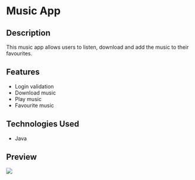 # Music App

## Description

This music app allows users to listen, download and add the music to their favourites.

## Features

- Login validation
- Download music
- Play music
- Favourite music

## Technologies Used

- Java

## Preview


[![](http://img.youtube.com/vi/mHDEF6Qa5Do/0.jpg)](http://www.youtube.com/watch?v=mHDEF6Qa5Do)

